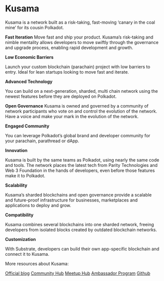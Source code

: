 # Kusama

Kusama is a network built as a risk-taking, fast-moving ‘canary in the coal mine’ for its cousin Polkadot.

**Fast Iteration**
Move fast and ship your product. Kusama’s risk-taking and nimble mentality allows developers to move swiftly through the governance and upgrade process, enabling rapid development and growth.

**Low Economic Barriers**

Launch your custom blockchain (parachain) project with low barriers to entry. Ideal for lean startups looking to move fast and iterate.

**Advanced Technology**

You can build on a next-generation, sharded, multi chain network using the newest features before they are deployed on Polkadot.

**Open Governance**
Kusama is owned and governed by a community of network participants who vote on and control the evolution of the network. Have a voice and make your mark in the evolution of the network.

**Engaged Community**

You can leverage Polkadot’s global brand and developer community for your parachain, parathread or dApp.

**Innovation**

Kusama is built by the same teams as Polkadot, using nearly the same code and tools. The network places the latest tech from Parity Technologies and Web 3 Foundation in the hands of developers, even before those features make it to Polkadot.

**Scalability**

Kusama’s sharded blockchains and open governance provide a scalable and future-proof infrastructure for businesses, marketplaces and applications to deploy and grow.

**Compatibility**

Kusama combines several blockchains into one sharded network, freeing developers from isolated blocks created by outdated blockchain networks.

**Customization**

With Substrate, developers can build their own app-specific blockchain and connect it to Kusama.

More resources about Kusama: 

[Official blog](https://polkadot.network/tag/kusama/)
[Community Hub](https://www.notion.so/Polkadot-Kusama-Community-Hub-ee1fd077ff6c42c381940404f6aa9f1c)
[Meetup Hub](https://www.notion.so/Polkadot-Meetup-Hub-4511c156770e4ba9936386d8be5fe5be)
[Ambassador Program](https://share.hsforms.com/7051618/2ed06e3a-2d5b-4acf-a9f1-71970bf868cb)
[Github](https://github.com/paritytech/polkadot/)